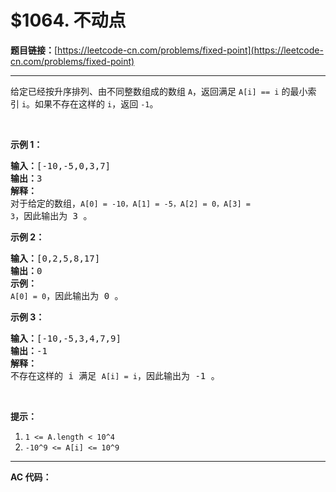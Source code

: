 # $1064. 不动点

**题目链接：**[https://leetcode-cn.com/problems/fixed-point](https://leetcode-cn.com/problems/fixed-point)

---

<div class="content__1Y2H">
 <div class="notranslate">
  <p>给定已经按升序排列、由不同整数组成的数组 <code>A</code>，返回满足 <code>A[i] == i</code> 的最小索引&nbsp;<code>i</code>。如果不存在这样的&nbsp;<code>i</code>，返回 <code>-1</code>。</p> 
  <p>&nbsp;</p> 
  <p><strong>示例 1：</strong></p> 
  <pre class="language-text"><strong>输入：</strong>[-10,-5,0,3,7]
<strong>输出：</strong>3
<strong>解释：</strong>
对于给定的数组，<code>A[0] = -10，A[1] = -5，A[2] = 0，A[3] = 3</code>，因此输出为 3 。
</pre> 
  <p><strong>示例 2：</strong></p> 
  <pre class="language-text"><strong>输入：</strong>[0,2,5,8,17]
<strong>输出：</strong>0
<strong>示例：</strong>
<code>A[0] = 0</code>，因此输出为 0 。
</pre> 
  <p><strong>示例 3：</strong></p> 
  <pre class="language-text"><strong>输入：</strong>[-10,-5,3,4,7,9]
<strong>输出：</strong>-1
<strong>解释： </strong>
不存在这样的 i 满足 <code>A[i] = i</code>，因此输出为 -1 。
</pre> 
  <p>&nbsp;</p> 
  <p><strong>提示：</strong></p> 
  <ol> 
   <li><code>1 &lt;= A.length &lt; 10^4</code></li> 
   <li><code>-10^9 &lt;= A[i] &lt;= 10^9</code></li> 
  </ol> 
 </div>
</div>

---

**AC 代码：**

```java

```